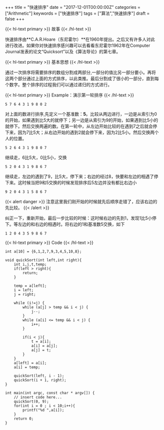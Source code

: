 +++
title = "快速排序"
date = "2017-12-01T00:00:00Z"
categories = ["Arithmetic"]
keywords = ["快速排序"]
tags = ["算法","快速排序"]
draft = false
+++


{{< hl-text primary >}}
故事
{{< /hl-text >}}

快速排序由**C.A.R.Hoare（东尼霍尔）**在1960年提出。之后又有许多人对此进行改进。如果你对快速排序感兴趣可以去看看东尼霍尔1962年在Computer Journal发表的论文“Quicksort”以及《算法导论》的第七章。<!--more-->

</b>
{{< hl-text primary >}}
基本思想
{{< /hl-text >}}

通过一次排序将需要排序的数组分割成两部分,一部分的值比另一部分要小。再将这两个部分通过上面的方式排序，以此类推。最后分割成了很小的一部分，直到每个数字。整个排序的过程我们可以通过递归的方式进行。


</b>
{{< hl-text primary >}}
Example：演示第一轮排序
{{< /hl-text >}}

```
5 7 6 4 3 1 9 8 0 2
```
对上面的数进行排序,先定义一个基准数：**5**。比较从两边进行，一边是从索引为0的开始，如果遇到比5大的就停下；另一边是从索引为9的开始，如果遇到比5小的就停下。然后交换两遍的数。在第一轮中，从左边开始比较的在遇到7之后就会停下来，因为7比5大；从右边开始的遇到2就会停下来，因为2比5小。然后交换两个人的位置。
```
5 2 6 4 3 1 9 8 0 7
```
继续走，6比5大，0比5小，交换
```
5 2 0 4 3 1 9 8 6 7
```
继续走，左边的遇到了9，比5大，停下来；右边的经过8，快要和左边的相遇了停下来。这时候当把9和5交换的时候发现排序后5左边并没有都比右边小

```
9 2 0 4 3 1 5 8 6 7
```
{{< alert danger >}}
注意这里我们刚开始的时候就先后顺序走错了，应该右边的先比较。
{{< /alert >}}

纠正一下，重新开始，最后一步比较的时候：这时候右边的先到1，发现1比5小停下。等左边的和右边的相遇时。将右边的1和基准数5交换，如下
```
1 2 0 4 3 5 9 8 6 7
```
{{< hl-text primary >}}
Code
{{< /hl-text >}}

```
int a[10] = {6,1,2,7,9,3,4,5,10,8};

void quickSort(int left,int right){
    int i,j,t,temp;
    if(left > right){
        return;
    }
    
    temp = a[left];
    i = left;
    j = right;
    
    while (i!=j) {
        while (a[j] > temp && i < j) {
            j--;
        }
        while (a[i] <= temp && i < j) {
            i++;
        }
        
        if(i < j){
            t = a[i];
            a[i] = a[j];
            a[j] = t;
        }
    }
    a[left] = a[i];
    a[i] = temp;
    
    quickSort(left, i - 1);
    quickSort(i + 1, right);
}

int main(int argc, const char * argv[]) {
    // insert code here...
    quickSort(0, 9);
    for(int i = 0 ; i < 10;i++){
        printf("%d ",a[i]);
    }
    return 0;
}
```



